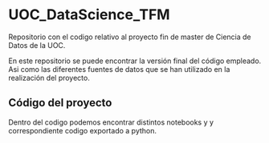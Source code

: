 # UOC_DataScience_TFM
Repositorio con el codigo relativo al proyecto fin de master de Ciencia de Datos de la UOC. 

En este repositorio se puede encontrar la versión final del código empleado. Asi como las diferentes fuentes de datos que se han utilizado en la realización del proyecto.

## Código del proyecto
Dentro del codigo podemos encontrar distintos notebooks y y correspondiente codigo exportado a python.



